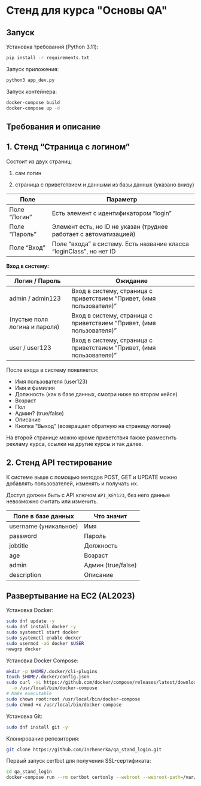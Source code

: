 # Стенд для курса "Основы QA"

## Запуск

Установка требований (Python 3.11):

```bash
pip install -r requirements.txt
```

Запуск приложения:

```bash
python3 app_dev.py
```

Запуск контейнера:

```bash
docker-compose build
docker-compose up -d
```

## Требования и описание

## 1. Стенд “Страница с логином”

Состоит из двух страниц: 

1) сам логин 

2) страница с приветствием и данными из базы данных (указано внизу)

| Поле          | Параметр                                                             |
|---------------|----------------------------------------------------------------------|
| Поле “Логин”  | Есть элемент с идентификатором “login”                               |
| Поле “Пароль” | Элемент есть, но ID не указан (труднее работает с автоматизацией)    |
| Поле “Вход”   | Поле “входа” в систему. Есть название класса “loginClass”, но нет ID |

**Вход в систему:**

| Логин / Пароль                | Ожидание                                                             |
|-------------------------------|----------------------------------------------------------------------|
| admin / admin123              | Вход в систему, страница с приветствием “Привет, (имя пользователя)” |
| (пустые поля логина и пароля) | Вход в систему, страница с приветствием “Привет, (имя пользователя)” |
| user / user123                | Вход в систему, страница с приветствием “Привет, (имя пользователя)” |

После входа в систему появляется:

- Имя пользователя (user123)
- Имя и фамилия
- Должность (как в базе данных, смотри ниже во втором кейсе)
- Возраст
- Пол
- Админ? (true/false)
- Описание
- Кнопка “Выход” (возвращает обратную на страницу логина)

На второй странице можно кроме приветствия также разместить рекламу курса, ссылки на другие курсы и так далее.

## 2. Стенд API тестирование

К системе выше с помощью методов POST, GET и UPDATE можно добавлять пользователей, изменять и получать их. 

Доступ должен быть с API ключом `API_KEY123`, без него данные невозможно считать или изменить.

| Поле в базе данных    | Что значит         |
|-----------------------|--------------------|
| username (уникальное) | Имя                |
| password              | Пароль             |
| jobtitle              | Должность          |
| age                   | Возраст            |
| admin                 | Админ (true/false) |
| description           | Описание           |

## Развертывание на EC2 (AL2023)

Установка Docker:

```bash
sudo dnf update -y
sudo dnf install docker -y
sudo systemctl start docker
sudo systemctl enable docker
sudo usermod -aG docker $USER
newgrp docker
```

Установка Docker Compose:

```bash
mkdir -p $HOME/.docker/cli-plugins
touch $HOME/.docker/config.json
sudo curl -sL https://github.com/docker/compose/releases/latest/download/docker-compose-linux-$(uname -m) \
  -o /usr/local/bin/docker-compose
# Make executable
sudo chown root:root /usr/local/bin/docker-compose
sudo chmod +x /usr/local/bin/docker-compose
```

Установка Git:

```bash
sudo dnf install git -y
```

Клонирование репозитория:

```bash
git clone https://github.com/Inzhenerka/qa_stand_login.git
```

Первый запуск certbot для получения SSL-сертификата:

```bash
cd qa_stand_login
docker-compose run --rm certbot certonly --webroot --webroot-path=/var/www/certbot --email info@inzhenerka.tech --agree-tos --no-eff-email --staging --domains qa-stand-login.inzhenerka.tech
```
